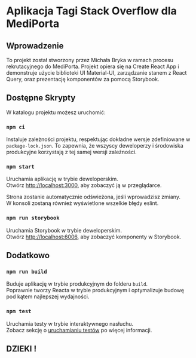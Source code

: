 # Aplikacja Tagi Stack Overflow dla MediPorta

## Wprowadzenie

To projekt został stworzony przez Michała Bryka w ramach procesu rekrutacyjnego do MediPorta. Projekt opiera się na Create React App i demonstruje użycie biblioteki UI Material-UI, zarządzanie stanem z React Query, oraz prezentację komponentów za pomocą Storybook.

## Dostępne Skrypty

W katalogu projektu możesz uruchomić:

### `npm ci`

Instaluje zależności projektu, respektując dokładne wersje zdefiniowane w `package-lock.json`. To zapewnia, że wszyscy deweloperzy i środowiska produkcyjne korzystają z tej samej wersji zależności.

### `npm start`

Uruchamia aplikację w trybie deweloperskim.\
Otwórz [http://localhost:3000](http://localhost:3000), aby zobaczyć ją w przeglądarce.

Strona zostanie automatycznie odświeżona, jeśli wprowadzisz zmiany.\
W konsoli zostaną również wyświetlone wszelkie błędy eslint.

### `npm run storybook`

Uruchamia Storybook w trybie deweloperskim.\
Otwórz [http://localhost:6006](http://localhost:6006), aby zobaczyć komponenty w Storybook.

## Dodatkowo

### `npm run build`

Buduje aplikację w trybie produkcyjnym do folderu `build`.\
Poprawnie tworzy Reacta w trybie produkcyjnym i optymalizuje budowę pod kątem najlepszej wydajności.

### `npm test`

Uruchamia testy w trybie interaktywnego nasłuchu.\
Zobacz sekcję o [uruchamianiu testów](https://facebook.github.io/create-react-app/docs/running-tests) po więcej informacji.

## DZIEKI !
